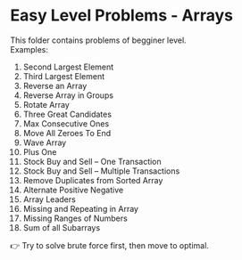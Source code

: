# Easy Level Problems - Arrays

This folder contains problems of begginer level.  
Examples:

1. Second Largest Element  
2. Third Largest Element  
3. Reverse an Array  
4. Reverse Array in Groups  
5. Rotate Array  
6. Three Great Candidates  
7. Max Consecutive Ones  
8. Move All Zeroes To End  
9. Wave Array  
10. Plus One  
11. Stock Buy and Sell – One Transaction  
12. Stock Buy and Sell – Multiple Transactions  
13. Remove Duplicates from Sorted Array  
14. Alternate Positive Negative  
15. Array Leaders  
16. Missing and Repeating in Array  
17. Missing Ranges of Numbers  
18. Sum of all Subarrays  

👉 Try to solve brute force first, then move to optimal.